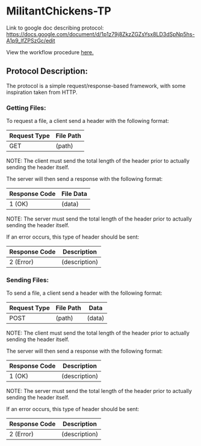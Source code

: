 # MilitantChickens-TP

Link to google doc describing protocol: 
https://docs.google.com/document/d/1p1z79j8ZkzZGZsYsx8LD3dSpNp5hs-A1p9_lfZPSzGc/edit

View the workflow procedure [here.](https://github.com/HSU-F20-CS346/MilitantChickens-TP/blob/main/Workflow.md)


## Protocol Description:

The protocol is a simple request/response-based framework, with some inspiration taken from HTTP. 

### Getting Files:

To request a file, a client send a header with the following format:

Request Type | File Path
-------------|----------
GET          |(path)    

NOTE: The client must send the total length of the header prior to actually sending the header itself.

The server will then send a response with the following format:

Response Code | File Data
--------------|----------
1 (OK)        | (data)

NOTE: The server must send the total length of the header prior to actually sending the header itself.

If an error occurs, this type of header should be sent:

Response Code | Description
--------------|----------
2 (Error)     | (description)

### Sending Files:

To send a file, a client send a header with the following format:

Request Type | File Path | Data
-------------|-----------|-----
POST         |(path)     | (data)

NOTE: The client must send the total length of the header prior to actually sending the header itself.

The server will then send a response with the following format:

Response Code | Description
--------------|----------
1 (OK)        | (description)

NOTE: The server must send the total length of the header prior to actually sending the header itself.

If an error occurs, this type of header should be sent:

Response Code | Description
--------------|----------
2 (Error)     | (description)
